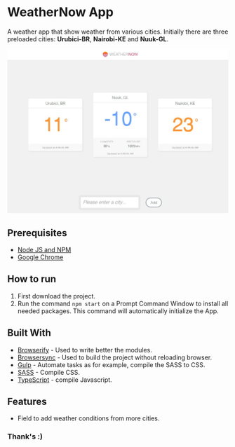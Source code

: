 # WeatherNow App

A weather app that show weather from various cities. Initially there are  three  preloaded cities: **Urubici-BR**, **Nairobi-KE** and **Nuuk-GL**.

![Logo of Weather App](/src/assets/images/screen.JPG)

## Prerequisites
* [Node JS and NPM](https://nodejs.org/en/)
* [Google Chrome](https://www.google.com.br/intl/pt-BR/chrome/)

## How to run
1. First download the project.
1. Run the command `npm start` on a Prompt Command Window to install all needed packages. This command will automatically initialize the App.
   
## Built With
* [Browserify](http://browserify.org/) - Used to write better the modules.
* [Browsersync](https://browsersync.io/) - Used to build the project without reloading browser.
* [Gulp](https://gulpjs.com/) -  Automate tasks as for example, compile the SASS to CSS.
* [SASS](https://sass-lang.com/) - Compile CSS.
* [TypeScript](https://www.typescriptlang.org/) - compile Javascript.

## Features

* Field to add weather conditions from more cities.

### Thank's :) 